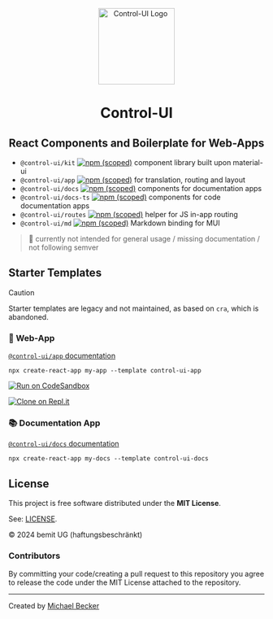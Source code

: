 <p align="center">
  <a href="https://control-ui.bemit.codes" rel="noopener noreferrer" target="_blank"><img width="150" src="https://control-ui.bemit.codes/logo.svg" alt="Control-UI Logo"></a>
</p>

<h1 align="center">Control-UI</h1>
<h2 align="center">React Components and Boilerplate for Web-Apps</h2>

- `@control-ui/kit` [![npm (scoped)](https://img.shields.io/npm/v/@control-ui/kit?style=flat-square)](https://www.npmjs.com/package/@control-ui/kit) component library built upon material-ui
- `@control-ui/app` [![npm (scoped)](https://img.shields.io/npm/v/@control-ui/app?style=flat-square)](https://www.npmjs.com/package/@control-ui/app) for translation, routing and layout
- `@control-ui/docs` [![npm (scoped)](https://img.shields.io/npm/v/@control-ui/docs?style=flat-square)](https://www.npmjs.com/package/@control-ui/docs) components for documentation apps
- `@control-ui/docs-ts` [![npm (scoped)](https://img.shields.io/npm/v/@control-ui/docs-ts?style=flat-square)](https://www.npmjs.com/package/@control-ui/docs-ts) components for code documentation apps
- `@control-ui/routes` [![npm (scoped)](https://img.shields.io/npm/v/@control-ui/routes?style=flat-square)](https://www.npmjs.com/package/@control-ui/docs) helper for JS in-app routing
- `@control-ui/md` [![npm (scoped)](https://img.shields.io/npm/v/@control-ui/md?style=flat-square)](https://www.npmjs.com/package/@control-ui/docs) Markdown binding for MUI

> 🚧 currently not intended for general usage / missing documentation / not following semver

## Starter Templates

> [!CAUTION]
>
> Starter templates are legacy and not maintained, as based on `cra`, which is abandoned.

### 🚀 Web-App

[`@control-ui/app` documentation](https://control-ui.bemit.codes/app/overview)

    npx create-react-app my-app --template control-ui-app

[![Run on CodeSandbox](https://img.shields.io/badge/run%20on%20CodeSandbox-blue?labelColor=fff&logoColor=505050&style=for-the-badge&logo=codesandbox)](https://codesandbox.io/s/github/control-ui/demo-app-cra/tree/master/?module=%2Fsrc%2Froutes.ts)

[![Clone on Repl.it](https://img.shields.io/badge/repl.it%20Clone-grey?labelColor=fff&style=for-the-badge&logo=repl.it)](https://repl.it/github/control-ui/demo-app-cra)

### 📚 Documentation App

[`@control-ui/docs` documentation](https://control-ui.bemit.codes/docs/overview)

    npx create-react-app my-docs --template control-ui-docs

## License

This project is free software distributed under the **MIT License**.

See: [LICENSE](LICENSE).

© 2024 bemit UG (haftungsbeschränkt)

### Contributors

By committing your code/creating a pull request to this repository you agree to release the code under the MIT License attached to the repository.

***

Created by [Michael Becker](https://i-am-digital.eu)

